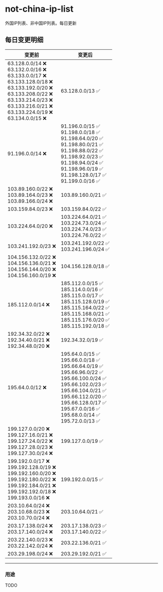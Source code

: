 # not-china-ip-list
外国IP列表、非中国IP列表。每日更新

每日变更明细
--------------------
|  变更前   | 变更后 |
|  ----  | ----  |
|  63.128.0.0/14 :x: <br> 63.132.0.0/16 :x: <br> 63.133.0.0/17 :x: <br> 63.133.128.0/18 :x: <br> 63.133.192.0/20 :x: <br> 63.133.208.0/22 :x: <br> 63.133.214.0/23 :x: <br> 63.133.216.0/21 :x: <br> 63.133.224.0/19 :x: <br> 63.134.0.0/15 :x: <br> | 63.128.0.0/13 :white_check_mark: | 
|  91.196.0.0/14 :x:  | 91.196.0.0/15 :white_check_mark: <br> 91.198.0.0/18 :white_check_mark: <br> 91.198.64.0/20 :white_check_mark: <br> 91.198.80.0/21 :white_check_mark: <br> 91.198.88.0/22 :white_check_mark: <br> 91.198.92.0/23 :white_check_mark: <br> 91.198.94.0/24 :white_check_mark: <br> 91.198.96.0/19 :white_check_mark: <br> 91.198.128.0/17 :white_check_mark: <br> 91.199.0.0/16 :white_check_mark: <br>  | 
|  103.89.160.0/22 :x: <br> 103.89.164.0/23 :x: <br> 103.89.166.0/24 :x: <br> | 103.89.160.0/21 :white_check_mark: | 
|  103.159.84.0/23 :x:  | 103.159.84.0/22 :white_check_mark: | 
|  103.224.64.0/20 :x:  | 103.224.64.0/21 :white_check_mark: <br> 103.224.73.0/24 :white_check_mark: <br> 103.224.74.0/23 :white_check_mark: <br> 103.224.76.0/22 :white_check_mark: <br>  | 
|  103.241.192.0/23 :x:  | 103.241.192.0/22 :white_check_mark: <br> 103.241.196.0/24 :white_check_mark: <br>  | 
|  104.156.132.0/22 :x: <br> 104.156.136.0/21 :x: <br> 104.156.144.0/20 :x: <br> 104.156.160.0/19 :x: <br> | 104.156.128.0/18 :white_check_mark: | 
|  185.112.0.0/14 :x:  | 185.112.0.0/15 :white_check_mark: <br> 185.114.0.0/16 :white_check_mark: <br> 185.115.0.0/17 :white_check_mark: <br> 185.115.128.0/19 :white_check_mark: <br> 185.115.164.0/22 :white_check_mark: <br> 185.115.168.0/21 :white_check_mark: <br> 185.115.176.0/20 :white_check_mark: <br> 185.115.192.0/18 :white_check_mark: <br>  | 
|  192.34.32.0/22 :x: <br> 192.34.40.0/21 :x: <br> 192.34.48.0/20 :x: <br> | 192.34.32.0/19 :white_check_mark: | 
|  195.64.0.0/12 :x:  | 195.64.0.0/15 :white_check_mark: <br> 195.66.0.0/18 :white_check_mark: <br> 195.66.64.0/19 :white_check_mark: <br> 195.66.96.0/22 :white_check_mark: <br> 195.66.100.0/24 :white_check_mark: <br> 195.66.102.0/23 :white_check_mark: <br> 195.66.104.0/21 :white_check_mark: <br> 195.66.112.0/20 :white_check_mark: <br> 195.66.128.0/17 :white_check_mark: <br> 195.67.0.0/16 :white_check_mark: <br> 195.68.0.0/14 :white_check_mark: <br> 195.72.0.0/13 :white_check_mark: <br>  | 
|  199.127.0.0/20 :x: <br> 199.127.16.0/21 :x: <br> 199.127.24.0/22 :x: <br> 199.127.28.0/23 :x: <br> 199.127.30.0/24 :x: <br> | 199.127.0.0/19 :white_check_mark: | 
|  199.192.0.0/17 :x: <br> 199.192.128.0/19 :x: <br> 199.192.160.0/20 :x: <br> 199.192.180.0/22 :x: <br> 199.192.184.0/21 :x: <br> 199.192.192.0/18 :x: <br> 199.193.0.0/16 :x: <br> | 199.192.0.0/15 :white_check_mark: | 
|  203.10.64.0/24 :x: <br> 203.10.68.0/23 :x: <br> 203.10.70.0/24 :x: <br> | 203.10.64.0/21 :white_check_mark: | 
|  203.17.138.0/24 :x: <br> 203.17.140.0/24 :x: <br> | 203.17.138.0/23 :white_check_mark: <br> 203.17.140.0/22 :white_check_mark: <br>  | 
|  203.22.140.0/23 :x: <br> 203.22.142.0/24 :x: <br> | 203.22.136.0/21 :white_check_mark: | 
|  203.29.198.0/24 :x:  | 203.29.192.0/21 :white_check_mark: | 

--------------------
### 用途
TODO
